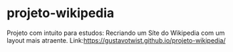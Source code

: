 # projeto-wikipedia
 Projeto com intuito para estudos: Recriando um Síte do Wikipedia com um layout mais atraente.
 Link:https://gustavotwist.github.io/projeto-wikipedia/
